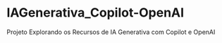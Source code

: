 # IAGenerativa_Copilot-OpenAI
Projeto Explorando os Recursos de IA Generativa com Copilot e OpenAI


